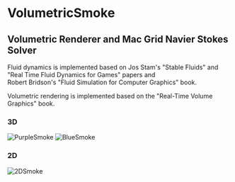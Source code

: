 # VolumetricSmoke
## Volumetric Renderer and Mac Grid Navier Stokes Solver
Fluid dynamics is implemented based on Jos Stam's "Stable Fluids" and "Real Time Fluid Dynamics for Games" papers and \
Robert Bridson's "Fluid Simulation for Computer Graphics" book.

Volumetric rendering is implemented based on the "Real-Time Volume Graphics" book.  

### 3D
![PurpleSmoke](https://github.com/furkanunsal42/VolumetricSmoke/assets/89701935/45b0ec03-28f4-4a44-b429-1f96789b6a13)
![BlueSmoke](https://github.com/furkanunsal42/VolumetricSmoke/assets/89701935/eecd8df4-d663-48b0-86c2-3e44cf056005)
### 2D
![2DSmoke](https://github.com/furkanunsal42/VolumetricSmoke/assets/89701935/b0115b90-a381-4389-be88-598d2e136fd5)
